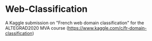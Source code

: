 # Web-Classification
A Kaggle submission on "French web domain classification" for the ALTEGRAD2020 MVA course (https://www.kaggle.com/c/fr-domain-classification)
